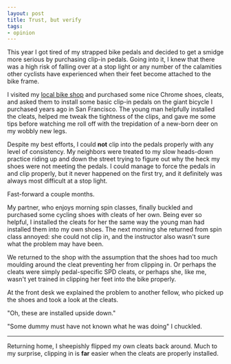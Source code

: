```yaml
---
layout: post
title: Trust, but verify
tags:
- opinion
---
```


This year I got tired of my strapped bike pedals and decided to get a
smidge more serious by purchasing clip-in pedals. Going into it, I knew that
there was a high risk of falling over at a stop light or any number of the
calamities other cyclists have experienced when their feet become attached to
the bike frame.

I visited my [local bike shop](https://www.bikepeddlersantarosa.com/) and
purchased some nice Chrome shoes, cleats, and asked them to install some basic
clip-in pedals on the giant bicycle I purchased years ago in San Francisco.
The young man helpfully installed the cleats, helped me tweak the tightness
of the clips, and gave me some tips before watching me roll off with the
trepidation of a new-born deer on my wobbly new legs.

Despite my best efforts, I could **not** clip into the pedals properly with any
level of consistency. My neighbors were treated to my slow heads-down practice
riding up and down the street trying to figure out why the heck my shoes were
not meeting the pedals. I could manage to force the pedals in and clip
properly, but it never happened on the first try, and it definitely was always
most difficult at a stop light.


Fast-forward a couple months.


My partner, who enjoys morning spin classes, finally buckled and purchased some
cycling shoes with cleats of her own. Being ever so helpful, I installed the
cleats for her the same way the young man had installed them into my own shoes.
The next morning she returned from spin class annoyed: she could not clip in, and the
instructor also wasn't sure what the problem may have been.

We returned to the shop with the assumption that the shoes had too much
moulding around the cleat preventing her from clipping in. Or perhaps the
cleats were simply pedal-specific SPD cleats, or perhaps she, like me, wasn't
yet trained in clipping her feet into the bike properly.

At the front desk we explained the problem to another fellow, who picked up the
shoes and took a look at the cleats.

"Oh, these are installed upside down."

"Some dummy must have not known what he was doing" I chuckled.

---

Returning home, I sheepishly flipped my own cleats back around. Much to my
surprise, clipping in is **far** easier when the cleats are properly installed. 

